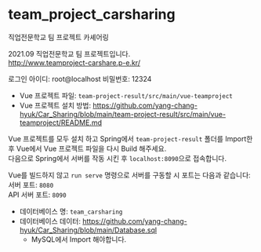 # team_project_carsharing
직업전문학교 팀 프로젝트 카셰어링

2021.09 직업전문학교 팀 프로젝트입니다.  
http://www.teamproject-carshare.p-e.kr/

로그인
아이디: root@localhost
비밀번호: 12324

* Vue 프로젝트 파일: `team-project-result/src/main/vue-teamproject`  
* Vue 프로젝트 설치 방법: https://github.com/yang-chang-hyuk/Car_Sharing/blob/main/team-project-result/src/main/vue-teamproject/README.md

Vue 프로젝트를 모두 설치 하고 Spring에서 `team-project-result` 폴더를 Import한 후 Vue에서 Vue 프로젝트 파일을 다시 Build 해주세요.  
다음으로 Spring에서 서버를 작동 시킨 후 `localhost:8090`으로 접속합니다.  

Vue를 빌드하지 않고 `run serve` 명령으로 서버를 구동할 시 포트는 다음과 같습니다:  
서버 포트: `8080`  
API 서버 포트: `8090`  


* 데이터베이스 명: `team_carsharing`
* 데이터베이스 데이터: https://github.com/yang-chang-hyuk/Car_Sharing/blob/main/Database.sql
  * MySQL에서 Import 해야합니다.
